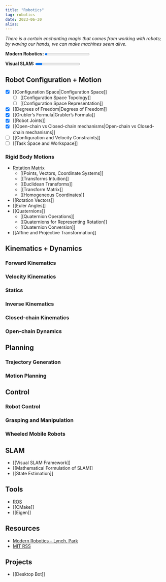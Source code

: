 ```yaml
---
title: "Robotics"
tag: robotics
date: 2023-06-30
alias:
---
```

*There is a certain enchanting magic that comes from working with robots; by waving our hands, we can make machines seem alive.*

**Modern Robotics:**   <progress max=642 value=36> </progress> 

**Visual SLAM:**   <progress max=356 value=54> </progress> 

## Robot Configuration + Motion
- [x] [[Configuration Space|Configuration Space]]
	- [ ] [[Configuration Space Topology]]
	- [ ] [[Configuration Space Representation]]
- [x] [[Degrees of Freedom|Degrees of Freedom]]
- [x] [[Grubler’s Formula|Grubler’s Formula]]
- [x] [[Robot Joints]]
- [x] [[Open-chain vs Closed-chain mechanisms|Open-chain vs Closed-chain mechanisms]]
- [ ] [[Configuration and Velocity Constraints]]
- [ ] [[Task Space and Workspace]]
### Rigid Body Motions
- [Rotation Matrix](Rotation%20Matrix.md)
	- [[Points, Vectors, Coordinate Systems]]
	- [[Transforms Intuition]]
	- [[Euclidean Transforms]]
	- [[Transform Matrix]]
	- [[Homogeneous Coordinates]]
- [[Rotation Vectors]]
- [[Euler Angles]]
- [[Quaternions]]
	- [[Quaternion Operations]]
	- [[Quaternions for Representing Rotation]]
	- [[Quaternion Conversion]]
- [[Affine and Projective Transformation]]

## Kinematics + Dynamics
### Forward Kinematics

### Velocity Kinematics

### Statics

### Inverse Kinematics

### Closed-chain Kinematics	  

### Open-chain Dynamics

## Planning
### Trajectory Generation

### Motion Planning

## Control
### Robot Control

### Grasping and Manipulation

### Wheeled Mobile Robots

## SLAM
- [[Visual SLAM Framework]]
- [[Mathematical Formulation of SLAM]]
- [[State Estimation]]

## Tools
- [ROS](ROS.md)
- [[CMake]]
- [[Eigen]]

## Resources
- [Modern Robotics – Lynch, Park](https://hades.mech.northwestern.edu/index.php/Modern_Robotics)
- [MIT RSS](https://github.com/mit-rss)

## Projects
- [[Desktop Bot]]
